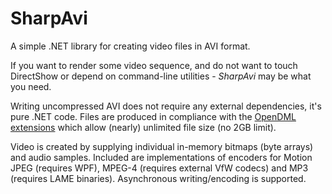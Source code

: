 ﻿SharpAvi
========

A simple .NET library for creating video files in AVI format.

If you want to render some video sequence, and do not want to touch DirectShow or depend on command-line utilities - *SharpAvi* may be what you need.

Writing uncompressed AVI does not require any external dependencies, it's pure .NET code. Files are produced in compliance with the [OpenDML extensions](http://www.jmcgowan.com/avitech.html#OpenDML) which allow (nearly) unlimited file size (no 2GB limit).

Video is created by supplying individual in-memory bitmaps (byte arrays) and audio samples. Included are implementations of encoders for Motion JPEG (requires WPF), MPEG-4 (requires external VfW codecs) and MP3 (requires LAME binaries). Asynchronous writing/encoding is supported.